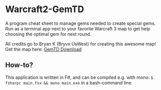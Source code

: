 # Warcraft2-GemTD

A program cheat sheet to manage gems needed to create special gems.
Run as a terminal app next to your favorite Warcraft 3 map to get help
choosing the optimal gem for next round.

All credits go to Bryan K (Bryvx UsWest) for creating this awesome map!
Get the map here: [GemTD Download](https://www.epicwar.com/maps/120146/)

## How-to?

This application is written in F#, and can be compiled e.g. with mono:
`$ fsharpc main.fsx && mono main.exe`
in a bash-command line.
